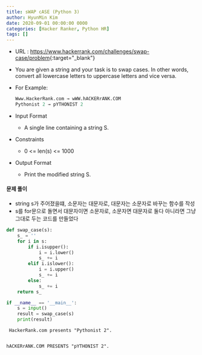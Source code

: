 ```yaml
---
title: sWAP cASE (Python 3)
author: HyunMin Kim
date: 2020-09-01 00:00:00 0000
categories: [Hacker Ranker, Python HR]
tags: []
---
```


- URL : <https://www.hackerrank.com/challenges/swap-case/problem>{:target="_blank"}

- You are given a string and your task is to swap cases. In other words, convert all lowercase letters to uppercase letters and vice versa.

- For Example:
    ```python
    Www.HackerRank.com → wWW.hACKERrANK.COM
    Pythonist 2 → pYTHONIST 2
    ```

- Input Format
    - A single line containing a string S.

- Constraints
    - 0 <= len(s) <= 1000

- Output Format
    - Print the modified string S.

#### 문제 풀이
- string s가 주어졌을떄, 소문자는 대문자로, 대문자는 소문자로 바꾸는 함수를 작성
- s를 for문으로 돌면서 대문자이면 소문자로, 소문자면 대문자로 둘다 아니라면 그냥 그대로 두는 코드를 만들었다


```python
def swap_case(s):
    s_ = ''
    for i in s:
        if i.isupper():
            i = i.lower()
            s_ += i
        elif i.islower():
            i = i.upper()
            s_ += i
        else:
            s_ += i
    return s_

if __name__ == '__main__':
    s = input()
    result = swap_case(s)
    print(result)
```

     HackerRank.com presents "Pythonist 2".


    hACKERrANK.COM PRESENTS "pYTHONIST 2".



```python

```
